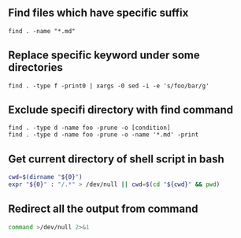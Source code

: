 ## Find files which have specific suffix

```
find . -name "*.md"
```

## Replace specific keyword under some directories

```
find . -type f -print0 | xargs -0 sed -i -e 's/foo/bar/g'
```

## Exclude specifi directory with find command

```
find . -type d -name foo -prune -o [condition]
find . -type d -name foo -prune -o -name '*.md' -print
```

## Get current directory of shell script in bash

```sh
cwd=$(dirname "${0}")
expr "${0}" : "/.*" > /dev/null || cwd=$(cd "${cwd}" && pwd)
```

## Redirect all the output from command

```sh
command >/dev/null 2>&1
```
